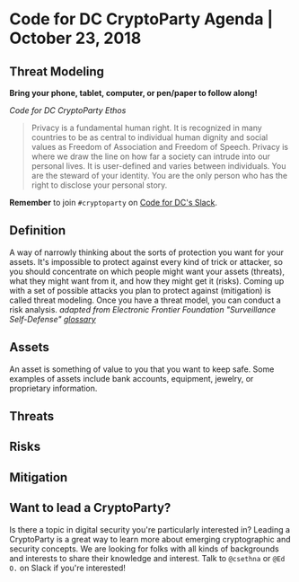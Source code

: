 # Code for DC CryptoParty Agenda | October 23, 2018
## Threat Modeling
**Bring your phone, tablet, computer, or pen/paper to follow along!**

_Code for DC CryptoParty Ethos_
> Privacy is a fundamental human right. It is recognized in many countries to be as central to individual human dignity and social values as Freedom of Association and Freedom of Speech. Privacy is where we draw the line on how far a society can intrude into our personal lives. It is user-defined and varies between individuals. You are the steward of your identity. You are the only person who has the right to disclose your personal story.

**Remember** to join `#cryptoparty` on [Code for DC's Slack](https://codefordc.org/resources/slack.html).

## Definition
A way of narrowly thinking about the sorts of protection you want for your assets. It's impossible to protect against every kind of trick or attacker, so you should concentrate on which people might want your assets (threats), what they might want from it, and how they might get it (risks). Coming up with a set of possible attacks you plan to protect against (mitigation) is called threat modeling. Once you have a threat model, you can conduct a risk analysis.
_adapted from Electronic Frontier Foundation "Surveillance Self-Defense" [glossary](https://ssd.eff.org/en/glossary/threat-model)_

## Assets
An asset is something of value to you that you want to keep safe. Some examples of assets include bank accounts, equipment, jewelry, or proprietary information.

## Threats

## Risks

## Mitigation

## Want to lead a CryptoParty?
Is there a topic in digital security you're particularly interested in? Leading a CryptoParty is a great way to learn more about emerging cryptographic and security concepts. We are looking for folks with all kinds of backgrounds and interests to share their knowledge and interest. Talk to `@csethna` or `@Ed O.` on Slack if you're interested!
